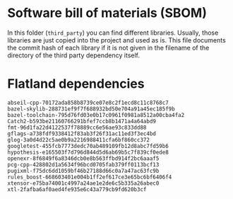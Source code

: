# Software bill of materials (SBOM)

In this folder (`third_party`) you can find different libraries.
Usually, those libraries are just copied into the project and used as is.
This file documents the commit hash of each library if it is not given in the filename of the directory of the third party dependency itself.


# Flatland dependencies

```text
abseil-cpp-70172ada858b8739ce07e8c2f1ecd8c11c8768c7
bazel-skylib-288731ef9f7f688932bd50e704a91a45ec185f9b
bazel-toolchain-795d76fd03e0b17c0961f0981a8512a00cba4fa2
Catch2-b593be21160766291bfef7ccb8b1471a4a64abd9
fmt-96d1fa22d4122537f78889cc6e56ae93c833dd88
gflags-a738fdf9338412f83ab3f26f31ac11ed3f3ec4bd
glog-3a0d4d22c5ae0b9a2216988411cfa6bf860cc372
googletest-455fcb7773dedc70ab489109fb12d8abc7fd59b6
hypothesis-e165503f7d796d844d5d6ab69b5c7f839cf0ede8
openexr-8f6849f6a8346dcb0e8b563ffbd914f2bc6aaaf5
pcg-cpp-428802d1a5634f96bcd0705fab379ff0113bcf13
pugixml-f75dc6dd1059bf46b27188d66c0a7a47ac63fc9b
rules_boost-668603401e004b1ff2ef617ce3e65bc6bf6406f4
xtensor-e75ba74001c4997a24ae1e2de6c5b335a26abec0
xtl-2fafba6af0aed4fe935e6c43a779cb9fd620b3cf
```

